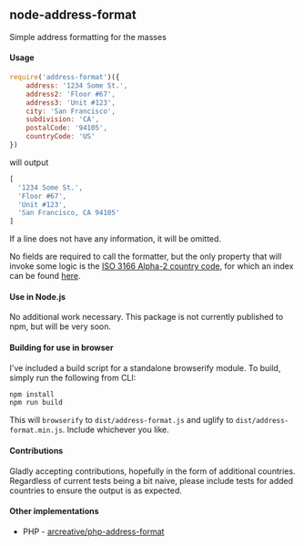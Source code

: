 node-address-format
-------------------

Simple address formatting for the masses

#### Usage

```js
require('address-format')({
    address: '1234 Some St.',
    address2: 'Floor #67',
    address3: 'Unit #123',
    city: 'San Francisco',
    subdivision: 'CA',
    postalCode: '94105',
    countryCode: 'US'
})
```
will output
```js
[
  '1234 Some St.',
  'Floor #67',
  'Unit #123',
  'San Francisco, CA 94105'
]
```

If a line does not have any information, it will be omitted.

No fields are required to call the formatter, but the only property that will invoke some logic is the [ISO 3166 Alpha-2 country code](http://www.iso.org/iso/country_codes.htm), for which an index can be found [here](https://www.iso.org/obp/ui/#search).

#### Use in Node.js

No additional work necessary.  This package is not currently published to npm, but will be very soon.

#### Building for use in browser

I've included a build script for a standalone browserify module.  To build, simply run the following from CLI:

```sh
npm install
npm run build
```

This will `browserify` to `dist/address-format.js` and uglify to `dist/address-format.min.js`.  Include whichever you like.

#### Contributions

Gladly accepting contributions, hopefully in the form of additional countries.  Regardless of current tests being a bit naive, please include tests for added countries to ensure the output is as expected.

#### Other implementations

* PHP - [arcreative/php-address-format](https://github.com/arcreative/php-address-format)
